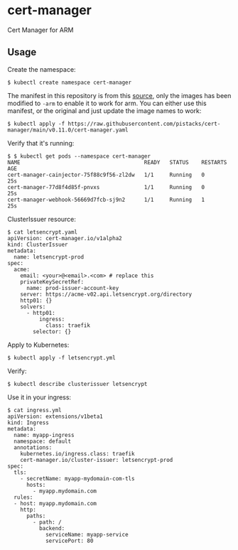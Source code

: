 # cert-manager
Cert Manager for ARM

## Usage

Create the namespace:

```
$ kubectl create namespace cert-manager
```

The manifest in this repository is from this [source](https://github.com/jetstack/cert-manager/releases/download/v0.11.0/cert-manager.yaml), only the images has been modified to `-arm` to enable it to work for arm. You can either use this manifest, or the original and just update the image names to work:

```
$ kubectl apply -f https://raw.githubusercontent.com/pistacks/cert-manager/main/v0.11.0/cert-manager.yaml
```

Verify that it's running:

```
$ $ kubectl get pods --namespace cert-manager
NAME                                       READY   STATUS    RESTARTS   AGE
cert-manager-cainjector-75f88c9f56-zl2dw   1/1     Running   0          25s
cert-manager-77d8f4d85f-pnvxs              1/1     Running   0          25s
cert-manager-webhook-56669d7fcb-sj9n2      1/1     Running   1          25s
```

ClusterIssuer resource:

```
$ cat letsencrypt.yaml
apiVersion: cert-manager.io/v1alpha2
kind: ClusterIssuer
metadata:
  name: letsencrypt-prod
spec:
  acme:
    email: <your>@<email>.<com> # replace this
    privateKeySecretRef:
      name: prod-issuer-account-key
    server: https://acme-v02.api.letsencrypt.org/directory
    http01: {}
    solvers:
      - http01:
          ingress:
            class: traefik
        selector: {}
```

Apply to Kubernetes:

```
$ kubectl apply -f letsencrypt.yml
```

Verify:

```
$ kubectl describe clusterissuer letsencrypt
```

Use it in your ingress:

```
$ cat ingress.yml
apiVersion: extensions/v1beta1
kind: Ingress
metadata:
  name: myapp-ingress
  namespace: default
  annotations:
    kubernetes.io/ingress.class: traefik
    cert-manager.io/cluster-issuer: letsencrypt-prod
spec:
  tls:
    - secretName: myapp-mydomain-com-tls
      hosts:
        - myapp.mydomain.com
  rules:
  - host: myapp.mydomain.com
    http:
      paths:
        - path: /
          backend:
            serviceName: myapp-service
            servicePort: 80
```
